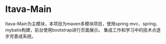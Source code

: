 # Itava-Main
Itava-Main为主模块，本项目为maven多模块项目，使用spring mvc、spring、mybatis构建，前台使用bootstrap进行页面展示。
集成工作和学习中的技术点逐步完善成系统。
